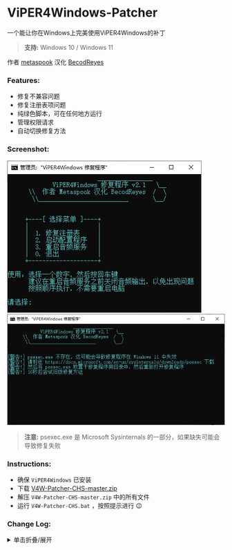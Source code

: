 # ViPER4Windows-Patcher
一个能让你在Windows上完美使用ViPER4Windows的补丁

><b>支持:</b> Windows 10 / Windows 11

作者 [metaspook](https://github.com/metaspook) 汉化 [BecodReyes](https://github.com/BecodReyes)

### Features:
* 修复不兼容问题
* 修复注册表项问题
* 纯绿色脚本，可在任何地方运行
* 管理权限请求
* 自动切换修复方法

### Screenshot:
![Screenshot1](screenshot1.png?raw=true)
![Screenshot2](screenshot2.png?raw=true)


><b>注意:</b> psexec.exe 是 Microsoft Sysinternals 的一部分，如果缺失可能会导致修复失败

### Instructions:
* 确保 `ViPER4Windows` 已安装
* 下载 [V4W-Patcher-CHS-master.zip](https://github.com/BecodReyes/V4W-Patcher-CHS/archive/master.zip)
* 解压 `V4W-Patcher-CHS-master.zip` 中的所有文件
* 运行 `V4W-Patcher-CHS.bat` ，按照提示进行 😉

### Change Log:
<details><summary>单击折叠/展开</summary><br/>

```
* v2.1 - 添加 Windows 11 支持.
* v2.0 - 修复一些BUG和更新了UI
       - 修复了音频服务名称
       - 添加了"重启音频服务"
* v1.1 - 改进了注册表修复，管理请求和UI
       - 添加 '启动配置程序'
* v1.0 - 初始版本.
```
</details>
